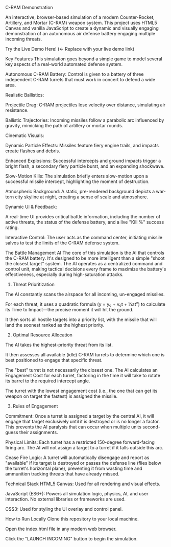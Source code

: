 C-RAM Demonstration

An interactive, browser-based simulation of a modern Counter-Rocket, Artillery, and Mortar (C-RAM) weapon system. This project uses HTML5 Canvas and vanilla JavaScript to create a dynamic and visually engaging demonstration of an autonomous air defense battery engaging multiple incoming threats.

Try the Live Demo Here! (<- Replace with your live demo link)

Key Features
This simulation goes beyond a simple game to model several key aspects of a real-world automated defense system.

Autonomous C-RAM Battery: Control is given to a battery of three independent C-RAM turrets that must work in concert to defend a wide area.

Realistic Ballistics:

Projectile Drag: C-RAM projectiles lose velocity over distance, simulating air resistance.

Ballistic Trajectories: Incoming missiles follow a parabolic arc influenced by gravity, mimicking the path of artillery or mortar rounds.

Cinematic Visuals:

Dynamic Particle Effects: Missiles feature fiery engine trails, and impacts create flashes and debris.

Enhanced Explosions: Successful intercepts and ground impacts trigger a bright flash, a secondary fiery particle burst, and an expanding shockwave.

Slow-Motion Kills: The simulation briefly enters slow-motion upon a successful missile intercept, highlighting the moment of destruction.

Atmospheric Background: A static, pre-rendered background depicts a war-torn city skyline at night, creating a sense of scale and atmosphere.

Dynamic UI & Feedback:

A real-time UI provides critical battle information, including the number of active threats, the status of the defense battery, and a live "Kill %" success rating.

Interactive Control: The user acts as the command center, initiating missile salvos to test the limits of the C-RAM defense system.

The Battle Management AI
The core of this simulation is the AI that controls the C-RAM battery. It's designed to be more intelligent than a simple "shoot the closest target" system. The AI operates as a centralized command and control unit, making tactical decisions every frame to maximize the battery's effectiveness, especially during high-saturation attacks.

1. Threat Prioritization

The AI constantly scans the airspace for all incoming, un-engaged missiles.

For each threat, it uses a quadratic formula (y = y₀ + v₀t + ½at²) to calculate its Time to Impact—the precise moment it will hit the ground.

It then sorts all hostile targets into a priority list, with the missile that will land the soonest ranked as the highest priority.

2. Optimal Resource Allocation

The AI takes the highest-priority threat from its list.

It then assesses all available (idle) C-RAM turrets to determine which one is best positioned to engage that specific threat.

The "best" turret is not necessarily the closest one. The AI calculates an Engagement Cost for each turret, factoring in the time it will take to rotate its barrel to the required intercept angle.

The turret with the lowest engagement cost (i.e., the one that can get its weapon on target the fastest) is assigned the missile.

3. Rules of Engagement

Commitment: Once a turret is assigned a target by the central AI, it will engage that target exclusively until it is destroyed or is no longer a factor. This prevents the AI paralysis that can occur when multiple units second-guess their assignments.

Physical Limits: Each turret has a restricted 150-degree forward-facing firing arc. The AI will not assign a target to a turret if it falls outside this arc.

Cease Fire Logic: A turret will automatically disengage and report as "available" if its target is destroyed or passes the defense line (flies below the turret's horizontal plane), preventing it from wasting time and ammunition tracking threats that have already missed.

Technical Stack
HTML5 Canvas: Used for all rendering and visual effects.

JavaScript (ES6+): Powers all simulation logic, physics, AI, and user interaction. No external libraries or frameworks are used.

CSS3: Used for styling the UI overlay and control panel.

How to Run Locally
Clone this repository to your local machine.

Open the index.html file in any modern web browser.

Click the "LAUNCH INCOMING" button to begin the simulation.
